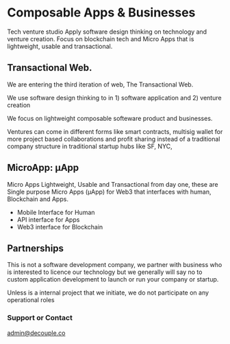 # Composable Apps & Businesses

Tech venture studio Apply software design thinking on technology and venture creation. Focus on blockchain tech and Micro Apps that is lightweight, usable and transactional.

## Transactional Web.

We are entering the third iteration of web, The Transactional Web.

We use software design thinking to in 1) software application and 2) venture creation

We focus on lightweight composable softeware product and businesses. 

Ventures can come in different forms like smart contracts, multisig wallet for more project based collaborations and profit sharing instead of a traditional company structure in traditional startup hubs like SF, NYC,

## MicroApp: μApp

Micro Apps Lightweight, Usable and Transactional from day one, these are Single purpose Micro Apps (μApp) for Web3 that interfaces with human, Blockchain and Apps.

 - Mobile Interface for Human
 - API interface for Apps
 - Web3 interface for Blockchain

## Partnerships

This is not a software development company, we partner with business who is interested to licence our technology but we generally will say no to custom application development to launch or run your company or startup.

Unless is a internal project that we initiate, we do not participate on any operational roles


### Support or Contact

admin@decouple.co
